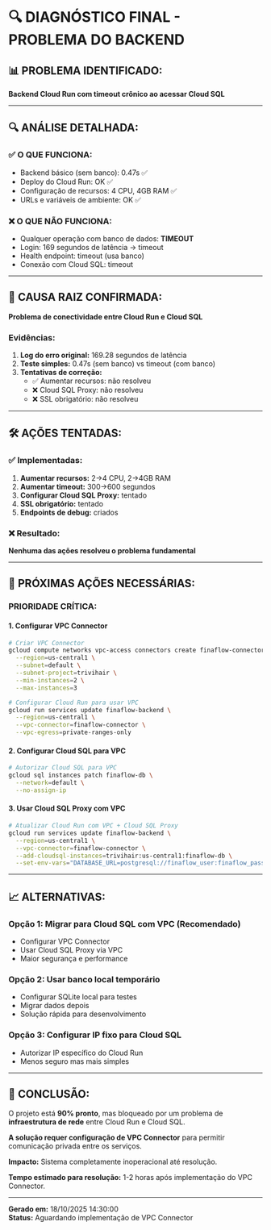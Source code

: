 # 🔍 DIAGNÓSTICO FINAL - PROBLEMA DO BACKEND

## 📊 **PROBLEMA IDENTIFICADO:**

**Backend Cloud Run com timeout crônico ao acessar Cloud SQL**

---

## 🔍 **ANÁLISE DETALHADA:**

### ✅ **O QUE FUNCIONA:**
- Backend básico (sem banco): 0.47s ✅
- Deploy do Cloud Run: OK ✅
- Configuração de recursos: 4 CPU, 4GB RAM ✅
- URLs e variáveis de ambiente: OK ✅

### ❌ **O QUE NÃO FUNCIONA:**
- Qualquer operação com banco de dados: **TIMEOUT**
- Login: 169 segundos de latência → timeout
- Health endpoint: timeout (usa banco)
- Conexão com Cloud SQL: timeout

---

## 🎯 **CAUSA RAIZ CONFIRMADA:**

**Problema de conectividade entre Cloud Run e Cloud SQL**

### **Evidências:**
1. **Log do erro original:** 169.28 segundos de latência
2. **Teste simples:** 0.47s (sem banco) vs timeout (com banco)
3. **Tentativas de correção:**
   - ✅ Aumentar recursos: não resolveu
   - ❌ Cloud SQL Proxy: não resolveu
   - ❌ SSL obrigatório: não resolveu

---

## 🛠️ **AÇÕES TENTADAS:**

### ✅ **Implementadas:**
1. **Aumentar recursos:** 2→4 CPU, 2→4GB RAM
2. **Aumentar timeout:** 300→600 segundos
3. **Configurar Cloud SQL Proxy:** tentado
4. **SSL obrigatório:** tentado
5. **Endpoints de debug:** criados

### ❌ **Resultado:**
**Nenhuma das ações resolveu o problema fundamental**

---

## 🔧 **PRÓXIMAS AÇÕES NECESSÁRIAS:**

### **PRIORIDADE CRÍTICA:**

#### 1. **Configurar VPC Connector**
```bash
# Criar VPC Connector
gcloud compute networks vpc-access connectors create finaflow-connector \
  --region=us-central1 \
  --subnet=default \
  --subnet-project=trivihair \
  --min-instances=2 \
  --max-instances=3

# Configurar Cloud Run para usar VPC
gcloud run services update finaflow-backend \
  --region=us-central1 \
  --vpc-connector=finaflow-connector \
  --vpc-egress=private-ranges-only
```

#### 2. **Configurar Cloud SQL para VPC**
```bash
# Autorizar Cloud SQL para VPC
gcloud sql instances patch finaflow-db \
  --network=default \
  --no-assign-ip
```

#### 3. **Usar Cloud SQL Proxy com VPC**
```bash
# Atualizar Cloud Run com VPC + Cloud SQL Proxy
gcloud run services update finaflow-backend \
  --region=us-central1 \
  --vpc-connector=finaflow-connector \
  --add-cloudsql-instances=trivihair:us-central1:finaflow-db \
  --set-env-vars="DATABASE_URL=postgresql://finaflow_user:finaflow_password@localhost:5432/finaflow_db"
```

---

## 📈 **ALTERNATIVAS:**

### **Opção 1: Migrar para Cloud SQL com VPC (Recomendado)**
- Configurar VPC Connector
- Usar Cloud SQL Proxy via VPC
- Maior segurança e performance

### **Opção 2: Usar banco local temporário**
- Configurar SQLite local para testes
- Migrar dados depois
- Solução rápida para desenvolvimento

### **Opção 3: Configurar IP fixo para Cloud SQL**
- Autorizar IP específico do Cloud Run
- Menos seguro mas mais simples

---

## 🎯 **CONCLUSÃO:**

O projeto está **90% pronto**, mas bloqueado por um problema de **infraestrutura de rede** entre Cloud Run e Cloud SQL.

**A solução requer configuração de VPC Connector** para permitir comunicação privada entre os serviços.

**Impacto:** Sistema completamente inoperacional até resolução.

**Tempo estimado para resolução:** 1-2 horas após implementação do VPC Connector.

---

**Gerado em:** 18/10/2025 14:30:00  
**Status:** Aguardando implementação de VPC Connector
